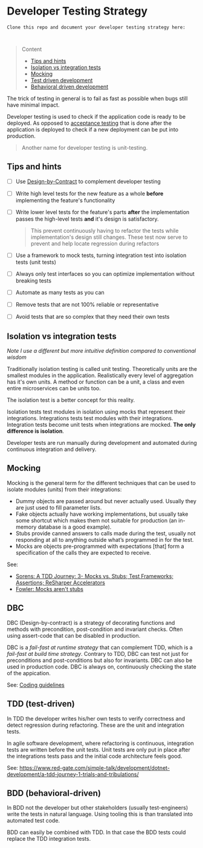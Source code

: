 # Developer Testing Strategy

```
Clone this repo and document your developer testing strategy here:



```
> Content
> - [Tips and hints](#tips-and-hints)
> - [Isolation vs integration tests](#isolation-vs-integration-tests)
> - [Mocking](#mocking)
> - [Test driven development](#tdd-test-driven)
> - [Behavioral driven development](#bdd-behavioral-driven)

The trick of testing in general is to fail as fast as possible when bugs still have minimal impact.

Developer testing is used to check if the application code is ready to be deployed. 
As opposed to [acceptance testing](acceptance-testing-strategy.md) that is done after the application is deployed to check if a new deployment can be put into production.

> Another name for developer testing is unit-testing.

## Tips and hints

- [ ] Use [Design-by-Contract](coding-guidelines.md#design-by-contract) to complement developer testing


- [ ] Write high level tests for the new feature as a whole **before** implementing the feature's functionality


- [ ] Write lower level tests for the feature's parts **after** the implementation passes the high-level tests **and** it's design is satisfactory. 

   > This prevent continuously having to refactor the tests while implementation's design still changes.
   > These test now serve to prevent and help locate regression during refactors


- [ ] Use a framework to mock tests, turning integration test into isolation tests (unit tests)


- [ ] Always only test interfaces so you can optimize implementation without breaking tests


- [ ] Automate as many tests as you can


- [ ] Remove tests that are not 100% reliable or representative


- [ ] Avoid tests that are so complex that they need their own tests


## Isolation vs integration tests

*Note I use a different but more intuitive definition compared to conventional wisdom*

Traditionally isolation testing is called unit testing. 
Theoretically units are the smallest modules in the application.
Realistically every level of aggregation has it's own units.
A method or function can be a unit, a class and even entire microservices can be units too.

The isolation test is a better concept for this reality. 

Isolation tests test modules in isolation using mocks that represent their integrations.
Integrations tests test modules with their integrations.
Integration tests become unit tests when integrations are mocked.
**The only difference is isolation**.

Developer tests are run manually during development and automated during continuous integration and delivery.

## Mocking

Mocking is the general term for the different techniques that can be used to isolate modules (units) from their integrations:
- Dummy objects are passed around but never actually used. Usually they are just used to fill parameter lists.
- Fake objects actually have working implementations, but usually take some shortcut which makes them not suitable for production (an in-memory database is a good example).
- Stubs provide canned answers to calls made during the test, usually not responding at all to anything outside what’s programmed in for the test.
- Mocks are objects pre-programmed with expectations [that] form a specification of the calls they are expected to receive.

See:
- [Sorens: A TDD Journey: 3- Mocks vs. Stubs; Test Frameworks; Assertions; ReSharper Accelerators](https://www.red-gate.com/simple-talk/development/dotnet-development/a-tdd-journey-3-mocks-vs-stubs-test-frameworks-assertions-resharper-accelerators/)
- [Fowler: Mocks aren't stubs](https://martinfowler.com/articles/mocksArentStubs.html#TheDifferenceBetweenMocksAndStubs)

## DBC

DBC (Design-by-contract) is a strategy of decorating functions and methods with precondition, post-condition and invariant checks.
Often using assert-code that can be disabled in production.

DBC is a *fail-fast at runtime strategy* that can complement TDD, which is a *fail-fast at build time strategy*.
Contrary to TDD, DBC can test not just for preconditions and post-conditions but also for invariants. DBC can also be used in production code. DBC is always on, continuously checking the state of the appication.

See: [Coding guidelines](coding-guidelines.md#design-by-contract)

## TDD (test-driven)

In TDD the developer writes his/her own tests to verify correctness and detect regression during refactoring.
These are the unit and integration tests.

In agile software development, where refactoring is continuous, integration tests are written before the unit tests.
Unit tests are only put in place after the integrations tests pass and the initial code architecture feels good.

See: https://www.red-gate.com/simple-talk/development/dotnet-development/a-tdd-journey-1-trials-and-tribulations/

## BDD (behavioral-driven)
 
In BDD not the developer but other stakeholders (usually test-engineers) write the tests in natural language.
Using tooling this is than translated into automated test code.

BDD can easily be combined with TDD. In that case the BDD tests could replace the TDD integration tests. 


